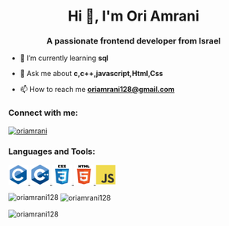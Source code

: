 <h1 align="center">Hi 👋, I'm Ori Amrani</h1>
<h3 align="center">A passionate frontend developer from Israel</h3>

- 🌱 I’m currently learning **sql**

- 💬 Ask me about **c,c++,javascript,Html,Css**

- 📫 How to reach me **oriamrani128@gmail.com**

<h3 align="left">Connect with me:</h3>
<p align="left">
<a href="https://linkedin.com/in/oriamrani" target="blank"><img align="center" src="https://raw.githubusercontent.com/rahuldkjain/github-profile-readme-generator/master/src/images/icons/Social/linked-in-alt.svg" alt="oriamrani" height="30" width="40" /></a>
</p>

<h3 align="left">Languages and Tools:</h3>
<p align="left"> <a href="https://www.cprogramming.com/" target="_blank" rel="noreferrer"> <img src="https://raw.githubusercontent.com/devicons/devicon/master/icons/c/c-original.svg" alt="c" width="40" height="40"/> </a> <a href="https://www.w3schools.com/cpp/" target="_blank" rel="noreferrer"> <img src="https://raw.githubusercontent.com/devicons/devicon/master/icons/cplusplus/cplusplus-original.svg" alt="cplusplus" width="40" height="40"/> </a> <a href="https://www.w3schools.com/css/" target="_blank" rel="noreferrer"> <img src="https://raw.githubusercontent.com/devicons/devicon/master/icons/css3/css3-original-wordmark.svg" alt="css3" width="40" height="40"/> </a> <a href="https://www.w3.org/html/" target="_blank" rel="noreferrer"> <img src="https://raw.githubusercontent.com/devicons/devicon/master/icons/html5/html5-original-wordmark.svg" alt="html5" width="40" height="40"/> </a> <a href="https://developer.mozilla.org/en-US/docs/Web/JavaScript" target="_blank" rel="noreferrer"> <img src="https://raw.githubusercontent.com/devicons/devicon/master/icons/javascript/javascript-original.svg" alt="javascript" width="40" height="40"/> </a> </p>

<p><img align="left" src="https://github-readme-stats.vercel.app/api/top-langs?username=oriamrani128&show_icons=true&locale=en&layout=compact" alt="oriamrani128" /></p>

<p>&nbsp;<img align="center" src="https://github-readme-stats.vercel.app/api?username=oriamrani128&show_icons=true&locale=en" alt="oriamrani128" /></p>

<p><img align="center" src="https://github-readme-streak-stats.herokuapp.com/?user=oriamrani128&" alt="oriamrani128" /></p>
